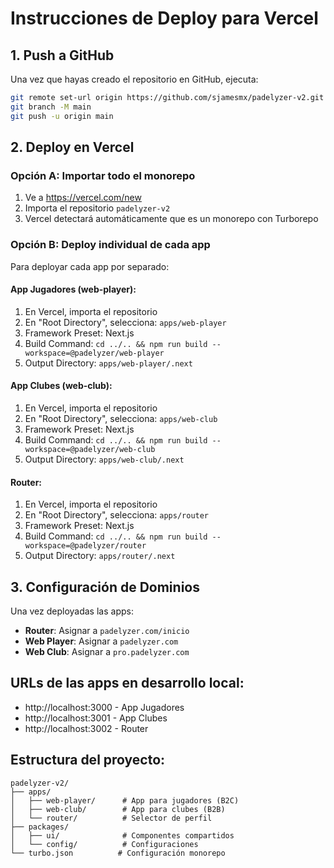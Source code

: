 # Instrucciones de Deploy para Vercel

## 1. Push a GitHub

Una vez que hayas creado el repositorio en GitHub, ejecuta:

```bash
git remote set-url origin https://github.com/sjamesmx/padelyzer-v2.git
git branch -M main
git push -u origin main
```

## 2. Deploy en Vercel

### Opción A: Importar todo el monorepo

1. Ve a https://vercel.com/new
2. Importa el repositorio `padelyzer-v2`
3. Vercel detectará automáticamente que es un monorepo con Turborepo

### Opción B: Deploy individual de cada app

Para deployar cada app por separado:

#### App Jugadores (web-player):
1. En Vercel, importa el repositorio
2. En "Root Directory", selecciona: `apps/web-player`
3. Framework Preset: Next.js
4. Build Command: `cd ../.. && npm run build --workspace=@padelyzer/web-player`
5. Output Directory: `apps/web-player/.next`

#### App Clubes (web-club):
1. En Vercel, importa el repositorio
2. En "Root Directory", selecciona: `apps/web-club`
3. Framework Preset: Next.js
4. Build Command: `cd ../.. && npm run build --workspace=@padelyzer/web-club`
5. Output Directory: `apps/web-club/.next`

#### Router:
1. En Vercel, importa el repositorio
2. En "Root Directory", selecciona: `apps/router`
3. Framework Preset: Next.js
4. Build Command: `cd ../.. && npm run build --workspace=@padelyzer/router`
5. Output Directory: `apps/router/.next`

## 3. Configuración de Dominios

Una vez deployadas las apps:

- **Router**: Asignar a `padelyzer.com/inicio`
- **Web Player**: Asignar a `padelyzer.com`
- **Web Club**: Asignar a `pro.padelyzer.com`

## URLs de las apps en desarrollo local:

- http://localhost:3000 - App Jugadores
- http://localhost:3001 - App Clubes
- http://localhost:3002 - Router

## Estructura del proyecto:

```
padelyzer-v2/
├── apps/
│   ├── web-player/      # App para jugadores (B2C)
│   ├── web-club/        # App para clubes (B2B)
│   └── router/          # Selector de perfil
├── packages/
│   ├── ui/              # Componentes compartidos
│   └── config/          # Configuraciones
└── turbo.json          # Configuración monorepo
```